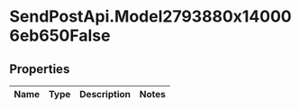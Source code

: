 # SendPostApi.Model2793880x140006eb650False

## Properties
Name | Type | Description | Notes
------------ | ------------- | ------------- | -------------


